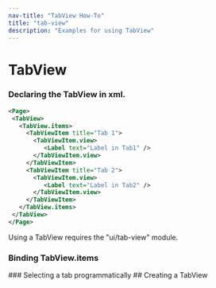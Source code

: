 ```yaml
---
nav-title: "TabView How-To"
title: "tab-view"
description: "Examples for using TabView"
---
```

# TabView
### Declaring the TabView in xml.
``` XML
<Page>
 <TabView>
   <TabView.items>
     <TabViewItem title="Tab 1">
       <TabViewItem.view>
          <Label text="Label in Tab1" />
       </TabViewItem.view>
     </TabViewItem>
     <TabViewItem title="Tab 2">
       <TabViewItem.view>
          <Label text="Label in Tab2" />
       </TabViewItem.view>
     </TabViewItem>
   </TabView.items>
 </TabView>
</Page>
```
Using a TabView requires the "ui/tab-view" module.
<snippet id='article-require-tabview-module'/>
### Binding TabView.items
<snippet id='article-binding-tabview-items'/>
### Selecting a tab programmatically
<snippet id='article-select-tab'/>
## Creating a TabView
<snippet id='article-create-tabview'/>
